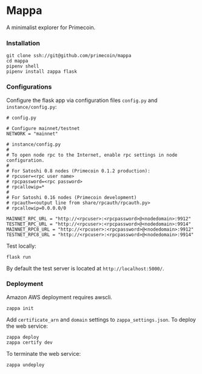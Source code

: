# Mappa

A minimalist explorer for Primecoin.

### Installation


```
git clone ssh://git@github.com/primecoin/mappa
cd mappa
pipenv shell
pipenv install zappa flask
```

### Configurations

Configure the flask app via configuration files `config.py` and `instance/config.py`:

```
# config.py

# Configure mainnet/testnet
NETWORK = "mainnet"
```

```
# instance/config.py
#
# To open node rpc to the Internet, enable rpc settings in node configuration.
#
# For Satoshi 0.8 nodes (Primecoin 0.1.2 production):
# rpcuser=<rpc user name>
# rpcpassword=<rpc password>
# rpcallowip=*
#
# For Satoshi 0.16 nodes (Primecoin development)
# rpcauth=<output line from share/rpcauth/rpcauth.py>
# rpcallowip=0.0.0.0/0

MAINNET_RPC_URL = "http://<rpcuser>:<rpcpassword>@<nodedomain>:9912"
TESTNET_RPC_URL = "http://<rpcuser>:<rpcpassword>@<nodedomain>:9914"
MAINNET_RPC8_URL = "http://<rpcuser>:<rpcpassword>@<nodedomain>:9912"
TESTNET_RPC8_URL = "http://<rpcuser>:<rpcpassword>@<nodedomain>:9914"
```

Test locally:

```
flask run
```

By default the test server is located at `http://localhost:5000/`.

### Deployment

Amazon AWS deployment requires awscli.

```
zappa init
```

Add `certificate_arn` and `domain` settings to `zappa_settings.json`. To deploy the web service:

```
zappa deploy
zappa certify dev
```

To terminate the web service:

```
zappa undeploy
```
